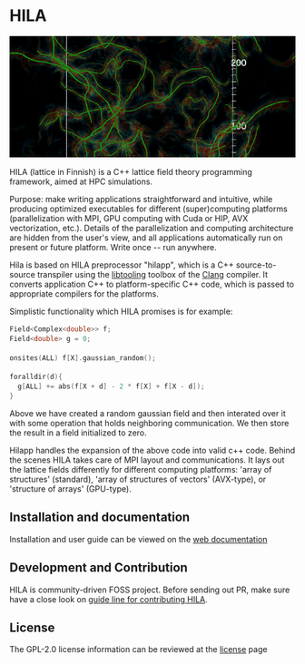 
HILA
========= 
![axions](./docs/images/AxionStringNetwork.png)

HILA (lattice in Finnish) is a C++ lattice field theory programming framework, aimed at HPC simulations.  

Purpose: make writing applications straightforward and intuitive, while producing optimized executables for 
different (super)computing platforms (parallelization with MPI, GPU computing with Cuda or HIP, AVX vectorization, 
etc.).  Details of the parallelization and computing architecture are hidden from the user's view, and 
all applications automatically run on present or future platform.
Write once -- run anywhere.

Hila is based on HILA preprocessor "hilapp", which is a C++ source-to-source transpiler using the 
[libtooling](https://clang.llvm.org/docs/LibTooling.html) toolbox of the
[Clang](https://clang.llvm.org/) compiler.
It converts application C++ to platform-specific C++ code,
which is passed to appropriate compilers for the platforms.

Simplistic functionality which HILA promises is for example:

```cpp
Field<Complex<double>> f;
Field<double> g = 0;

onsites(ALL) f[X].gaussian_random();

foralldir(d){
  g[ALL] += abs(f[X + d] - 2 * f[X] + f[X - d]);
}
```

Above we have created a random gaussian field and then interated over it with some operation that holds neighboring communication. We then store the result in a field initialized to zero. 

Hilapp handles the expansion of the above code into valid c++ code. Behind the scenes HILA takes care of MPI layout and communications.  It lays out the 
lattice fields differently for different computing platforms: 'array of structures' (standard),
'array of structures of vectors' (AVX-type), or 'structure of arrays' (GPU-type).

## Installation and documentation

Installation and user guide can be viewed on the [web documentation](https://cft-hy.github.io/HILA)

## Development and Contribution 

HILA is community-driven FOSS project. Before sending out PR, make sure have a close look on 
[guide line for contributing HILA](https://cft-hy.github.io/HILA.home/community).

## License 

The GPL-2.0 license information can be reviewed at the [license](./LICENSE) page